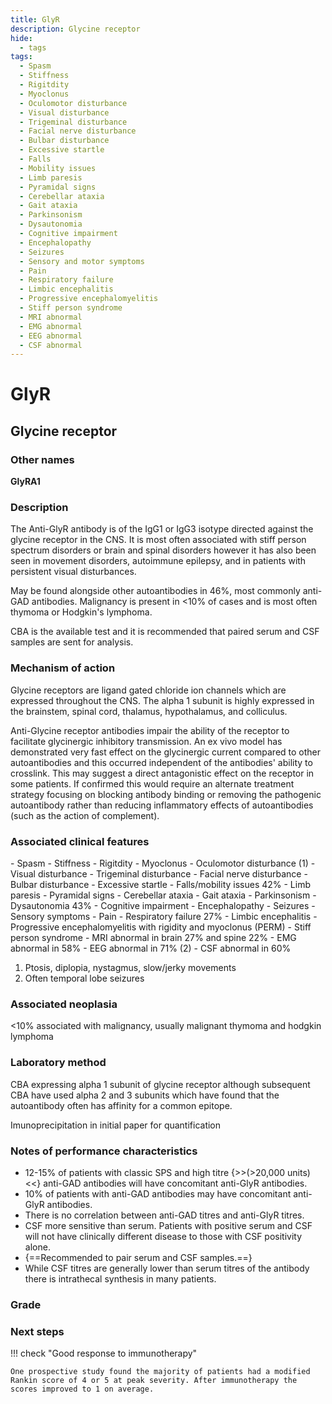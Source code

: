 ```yaml
---
title: GlyR
description: Glycine receptor
hide:
  - tags
tags:
  - Spasm
  - Stiffness
  - Rigitdity
  - Myoclonus
  - Oculomotor disturbance
  - Visual disturbance
  - Trigeminal disturbance
  - Facial nerve disturbance
  - Bulbar disturbance
  - Excessive startle
  - Falls
  - Mobility issues
  - Limb paresis
  - Pyramidal signs
  - Cerebellar ataxia
  - Gait ataxia
  - Parkinsonism
  - Dysautonomia
  - Cognitive impairment
  - Encephalopathy
  - Seizures
  - Sensory and motor symptoms
  - Pain
  - Respiratory failure
  - Limbic encephalitis
  - Progressive encephalomyelitis
  - Stiff person syndrome
  - MRI abnormal
  - EMG abnormal
  - EEG abnormal
  - CSF abnormal
---
```


# GlyR

## **Glycine receptor**

### Other names
**GlyRA1**

### Description
The Anti-GlyR antibody is of the IgG1 or IgG3 isotype directed against the glycine receptor in the CNS. It is most often associated with stiff person spectrum disorders or brain and spinal disorders however it has also been seen in movement disorders, autoimmune epilepsy, and in patients with persistent visual disturbances. 

May be found alongside other autoantibodies in 46%, most commonly anti-GAD antibodies. Malignancy is present in <10% of cases and is most often thymoma or Hodgkin's lymphoma. 

CBA is the available test and it is recommended that paired serum and CSF samples are sent for analysis.

### Mechanism of action
Glycine receptors are ligand gated chloride ion channels which are expressed throughout the CNS. The alpha 1 subunit is highly expressed in the brainstem, spinal cord, thalamus, hypothalamus, and colliculus. 

Anti-Glycine receptor antibodies impair the ability of the receptor to facilitate glycinergic inhibitory transmission. An ex vivo model has demonstrated very fast effect on the glycinergic current compared to other autoantibodies and this occurred independent of the antibodies' ability to crosslink. This may suggest a direct antagonistic effect on the receptor in some patients. If confirmed this would require an alternate treatment strategy focusing on blocking antibody binding or removing the pathogenic autoantibody rather than reducing inflammatory effects of autoantibodies (such as the action of complement).

### Associated clinical features
<div class="annotate" markdown>
  - Spasm
  - Stiffness
  - Rigitdity
  - Myoclonus
  - Oculomotor disturbance (1)
  - Visual disturbance
  - Trigeminal disturbance
  - Facial nerve disturbance
  - Bulbar disturbance
  - Excessive startle
  - Falls/mobility issues 42%
  - Limb paresis
  - Pyramidal signs
  - Cerebellar ataxia
  - Gait ataxia
  - Parkinsonism
  - Dysautonomia 43%
  - Cognitive impairment
  - Encephalopathy
  - Seizures
  - Sensory symptoms
  - Pain
  - Respiratory failure 27%
  - Limbic encephalitis
  - Progressive encephalomyelitis with rigidity and myoclonus (PERM)
  - Stiff person syndrome
  - MRI abnormal in brain 27% and spine 22%
  - EMG abnormal in 58%
  - EEG abnormal in 71% (2)
  - CSF abnormal in 60%
</div>

1. Ptosis, diplopia, nystagmus, slow/jerky movements
2. Often temporal lobe seizures

### Associated neoplasia
<10% associated with malignancy, usually malignant thymoma and hodgkin lymphoma

### Laboratory method
CBA expressing alpha 1 subunit of glycine receptor although subsequent CBA have used alpha 2 and 3 subunits which have found that the autoantibody often has affinity for a common epitope.

Imunoprecipitation in initial paper for quantification

### Notes of performance characteristics
- 12-15% of patients with classic SPS and high titre {>>(>20,000 units)<<} anti-GAD antibodies will have concomitant anti-GlyR antibodies.
- 10% of patients with anti-GAD antibodies may have concomitant anti-GlyR antibodies.
- There is no correlation between anti-GAD titres and anti-GlyR titres.
- CSF more sensitive than serum. Patients with positive serum and CSF will not have clinically different disease to those with CSF positivity alone.
- {==Recommended to pair serum and CSF samples.==}
- While CSF titres are generally lower than serum titres of the antibody there is intrathecal synthesis in many patients.

### Grade

### Next steps
!!! check "Good response to immunotherapy"

    One prospective study found the majority of patients had a modified Rankin score of 4 or 5 at peak severity. After immunotherapy the scores improved to 1 on average.

[^1]: Hutchinson, M., P. Waters, J. McHugh, G. Gorman, S. O’Riordan, S. Connolly, H. Hager, P. Yu, C. -M. Becker, and A. Vincent. “PROGRESSIVE ENCEPHALOMYELITIS, RIGIDITY, AND MYOCLONUS: A NOVEL GLYCINE RECEPTOR ANTIBODY.” Neurology 71, no. 16 (October 14, 2008): 1291. https://doi.org/10.1212/01.wnl.0000327606.50322.f0.
[^2]: Alexopoulos, Harry, Sofia Akrivou, and Marinos C. Dalakas. “Glycine Receptor Antibodies in Stiff-Person Syndrome and Other GAD-Positive CNS Disorders.” Neurology 81, no. 22 (November 26, 2013): 1962–64. https://doi.org/10.1212/01.wnl.0000436617.40779.65.
[^3]: McKeon, Andrew, Eugenia Martinez-Hernandez, Eric Lancaster, Joseph Y. Matsumoto, Robert J. Harvey, Kathleen M. McEvoy, Sean J. Pittock, Vanda A. Lennon, and Josep Dalmau. “Glycine Receptor Autoimmune Spectrum With Stiff-Man Syndrome Phenotype.” JAMA Neurology 70, no. 1 (January 1, 2013): 44. https://doi.org/10.1001/jamaneurol.2013.574.
[^4]: Crisp, Sarah J, Christine L Dixon, Leslie Jacobson, Elodie Chabrol, Sarosh R Irani, M Isabel Leite, Guy Leschziner, Sean J Slaght, Angela Vincent, and Dimitri M Kullmann. “Glycine Receptor Autoantibodies Disrupt Inhibitory Neurotransmission.” Brain 142, no. 11 (November 1, 2019): 3398–3410. https://doi.org/10.1093/brain/awz297.
[^5]: Carvajal-González, Alexander, M. Isabel Leite, Patrick Waters, Mark Woodhall, Ester Coutinho, Bettina Balint, Bethan Lang, et al. “Glycine Receptor Antibodies in PERM and Related Syndromes: Characteristics, Clinical Features and Outcomes.” Brain 137, no. 8 (August 1, 2014): 2178–92. https://doi.org/10.1093/brain/awu142.
[^6]: Piquet, Amanda L., Murtaza Khan, Judith E. A. Warner, Matthew P. Wicklund, Jeffrey L. Bennett, Maureen A. Leehey, Lauren Seeberger, Teri L. Schreiner, M. Mateo Paz Soldan, and Stacey L. Clardy. “Novel Clinical Features of Glycine Receptor Antibody Syndrome: A Series of 17 Cases.” Neurology - Neuroimmunology Neuroinflammation 6, no. 5 (September 1, 2019). https://doi.org/10.1212/NXI.0000000000000592.
